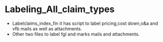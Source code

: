# Labeling_All_claim_types

* Labelclaims_index_fin it has script to label pricing,cost down,o&a and vfb mails as well as attachments.
* Other two files to label fgl and marks mails and attachments.
